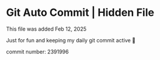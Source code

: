 # Git Auto Commit | Hidden File

This file was added Feb 12, 2025

Just for fun and keeping my daily git commit active 🤪

commit number: 2391996
